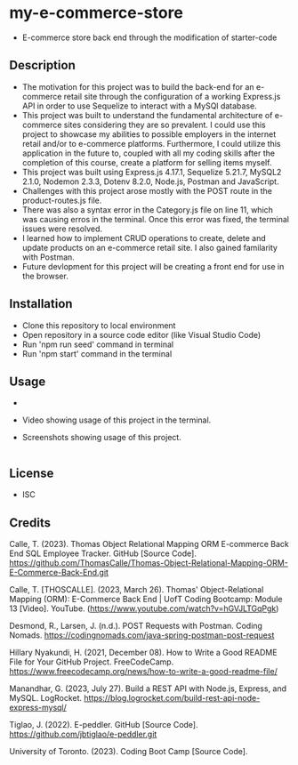 # my-e-commerce-store
- E-commerce store back end through the modification of starter-code

## Description
- The motivation for this project was to build the back-end for an e-commerce retail site through the configuration of a working Express.js API in order to use Sequelize to interact with a MySQl database. 
- This project was built to understand the fundamental architecture of e-commerce sites considering they are so prevalent. I could use this project to showcase my abilities to possible employers in the internet retail and/or to e-commerce platforms. Furthermore, I could utilize this application in the future to, coupled with all my coding skills after the completion of this course, create a platform for selling items myself. 
- This project was built using Express.js 4.17.1, Sequelize 5.21.7, MySQL2 2.1.0, Nodemon 2.3.3, Dotenv 8.2.0, Node.js, Postman and JavaScript.
- Challenges with this project arose mostly with the POST route in the product-routes.js file.
- There was also a syntax error in the Category.js file on line 11, which was causing erros in the terminal. Once this error was fixed, the terminal issues were resolved. 
- I learned how to implement CRUD operations to create, delete and update products on an e-commerce retail site. I also gained familarity with Postman. 
- Future devlopment for this project will be creating a front end for use in the browser.

## Installation
- Clone this repository to local environment
- Open repository in a source code editor (like Visual Studio Code)
- Run 'npm run seed' command in terminal 
- Run 'npm start' command in the terminal  

## Usage
- 
- Video showing usage of this project in the terminal.

- Screenshots showing usage of this project.

![]()

## License 
- ISC

## Credits

Calle, T. (2023). Thomas Object Relational Mapping ORM E-commerce Back End SQL Employee Tracker. GitHub [Source Code]. https://github.com/ThomasCalle/Thomas-Object-Relational-Mapping-ORM-E-Commerce-Back-End.git

Calle, T. [THOSCALLE]. (2023, March 26). Thomas' Object-Relational Mapping (ORM): E-Commerce Back End | UofT Coding Bootcamp: Module 13 [Video]. YouTube. (https://www.youtube.com/watch?v=hGVJLTGqPgk)

Desmond, R., Larsen, J. (n.d.). POST Requests with Postman. Coding Nomads.  https://codingnomads.com/java-spring-postman-post-request

Hillary Nyakundi, H. (2021, December 08). How to Write a Good README File for Your GitHub Project. FreeCodeCamp. https://www.freecodecamp.org/news/how-to-write-a-good-readme-file/

Manandhar, G. (2023, July 27). Build a REST API with Node.js, Express, and MySQL. LogRocket. https://blog.logrocket.com/build-rest-api-node-express-mysql/

Tiglao, J. (2022). E-peddler. GitHub [Source Code]. https://github.com/jbtiglao/e-peddler.git

University of Toronto. (2023). Coding Boot Camp [Source Code].
